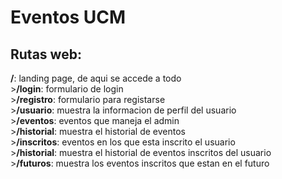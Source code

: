 # Eventos UCM
## Rutas web:
**/**: landing page, de aqui se accede a todo  
    >**/login**: formulario de login  
    >**/registro**: formulario para registarse  
    >**/usuario**: muestra la informacion de perfil del usuario  
        >**/eventos**: eventos que maneja el admin  
            >**/historial**: muestra el historial de eventos   
        >**/inscritos**: eventos en los que esta inscrito el usuario  
            >**/historial**: muestra el historial de eventos inscritos del usuario  
            >**/futuros**: muestra los eventos inscritos que estan en el futuro  